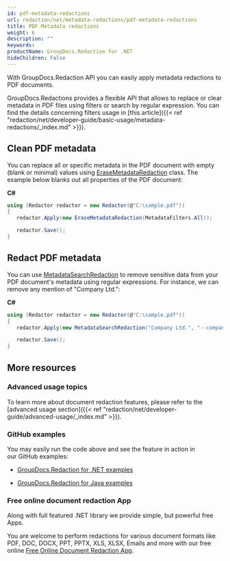 ```yaml
---
id: pdf-metadata-redactions
url: redaction/net/metadata-redactions/pdf-metadata-redactions
title: PDF Metadata redactions
weight: 6
description: ""
keywords: 
productName: GroupDocs.Redaction for .NET
hideChildren: False
---
```

With GroupDocs.Redaction API you can easily apply metadata redactions to PDF documents.

GroupDocs.Redactions provides a flexible API that allows to replace or clear metadata in PDF files using filters or search by regular expression. You can find the details concerning filters usage in [this article]({{< ref "redaction/net/developer-guide/basic-usage/metadata-redactions/_index.md" >}}).

## Clean PDF metadata

You can replace all or specific metadata in the PDF document with empty (blank or minimal) values using [EraseMetadataRedaction](https://apireference.groupdocs.com/net/redaction/groupdocs.redaction.redactions/erasemetadataredaction) class. The example below blanks out all properties of the PDF document:

**C#**

```csharp
using (Redactor redactor = new Redactor(@"C:\sample.pdf"))
{
   redactor.Apply(new EraseMetadataRedaction(MetadataFilters.All));

   redactor.Save();
}
```

## Redact PDF metadata

You can use [MetadataSearchRedaction](https://apireference.groupdocs.com/net/redaction/groupdocs.redaction.redactions/metadatasearchredaction) to remove sensitive data from your PDF document's metadata using regular expressions. For instance, we can remove any mention of "Company Ltd.":

**C#**

```csharp
using (Redactor redactor = new Redactor(@"C:\sample.pdf"))
{
   redactor.Apply(new MetadataSearchRedaction("Company Ltd.", "--company--"));

   redactor.Save();
}
```

## More resources

### Advanced usage topics

To learn more about document redaction features, please refer to the [advanced usage section]({{< ref "redaction/net/developer-guide/advanced-usage/_index.md" >}}).

### GitHub examples

You may easily run the code above and see the feature in action in our GitHub examples:

*   [GroupDocs.Redaction for .NET examples](https://github.com/groupdocs-redaction/GroupDocs.Redaction-for-.NET)
    
*   [GroupDocs.Redaction for Java examples](https://github.com/groupdocs-redaction/GroupDocs.Redaction-for-Java)
    

### Free online document redaction App

Along with full featured .NET library we provide simple, but powerful free Apps.

You are welcome to perform redactions for various document formats like PDF, DOC, DOCX, PPT, PPTX, XLS, XLSX, Emails and more with our free online [Free Online Document Redaction App](https://products.groupdocs.app/redaction).

